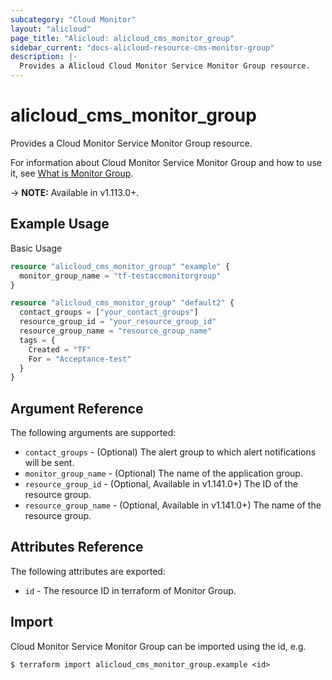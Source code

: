 ```yaml
---
subcategory: "Cloud Monitor"
layout: "alicloud"
page_title: "Alicloud: alicloud_cms_monitor_group"
sidebar_current: "docs-alicloud-resource-cms-monitor-group"
description: |-
  Provides a Alicloud Cloud Monitor Service Monitor Group resource.
---
```


# alicloud\_cms\_monitor\_group

Provides a Cloud Monitor Service Monitor Group resource.

For information about Cloud Monitor Service Monitor Group and how to use it, see [What is Monitor Group](https://www.alibabacloud.com/help/en/doc-detail/115030.htm).

-> **NOTE:** Available in v1.113.0+.

## Example Usage

Basic Usage

```terraform
resource "alicloud_cms_monitor_group" "example" {
  monitor_group_name = "tf-testaccmonitorgroup"
}

resource "alicloud_cms_monitor_group" "default2" {
  contact_groups = ["your_contact_groups"]
  resource_group_id = "your_resource_group_id"
  resource_group_name = "resource_group_name"
  tags = {
    Created = "TF"
    For = "Acceptance-test"
  }
}
```

## Argument Reference

The following arguments are supported:

* `contact_groups` - (Optional) The alert group to which alert notifications will be sent.
* `monitor_group_name` - (Optional) The name of the application group.
* `resource_group_id` - (Optional, Available in v1.141.0+) The ID of the resource group.
* `resource_group_name` - (Optional, Available in v1.141.0+) The name of the resource group.

## Attributes Reference

The following attributes are exported:

* `id` - The resource ID in terraform of Monitor Group.

## Import

Cloud Monitor Service Monitor Group can be imported using the id, e.g.

```
$ terraform import alicloud_cms_monitor_group.example <id>
```